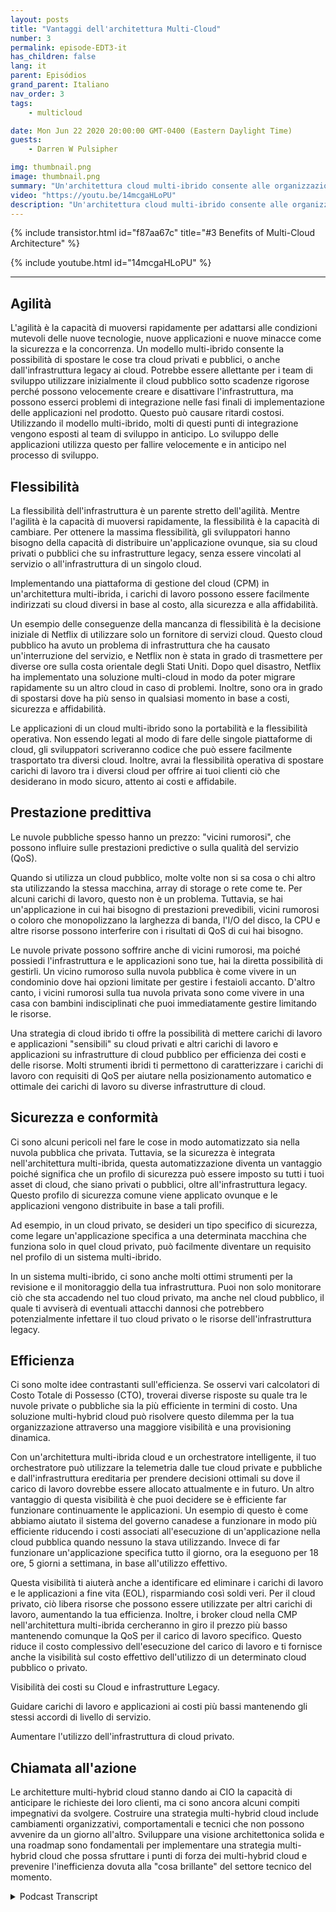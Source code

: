 ```yaml
---
layout: posts
title: "Vantaggi dell'architettura Multi-Cloud"
number: 3
permalink: episode-EDT3-it
has_children: false
lang: it
parent: Episódios
grand_parent: Italiano
nav_order: 3
tags:
    - multicloud

date: Mon Jun 22 2020 20:00:00 GMT-0400 (Eastern Daylight Time)
guests:
    - Darren W Pulsipher

img: thumbnail.png
image: thumbnail.png
summary: "Un'architettura cloud multi-ibrido consente alle organizzazioni di sfruttare i vantaggi sia dei cloud privati che pubblici, ottimizzando risorse ed efficienza dei costi. Questo modello presenta cinque principali vantaggi: agilità, flessibilità, prestazioni predittive, sicurezza e conformità ed efficienza."
video: "https://youtu.be/14mcgaHLoPU"
description: "Un'architettura cloud multi-ibrido consente alle organizzazioni di sfruttare i vantaggi sia dei cloud privati che pubblici, ottimizzando risorse ed efficienza dei costi. Questo modello presenta cinque principali vantaggi: agilità, flessibilità, prestazioni predittive, sicurezza e conformità ed efficienza."
---
```


<div>
{% include transistor.html id="f87aa67c" title="#3 Benefits of Multi-Cloud Architecture" %}

{% include youtube.html id="14mcgaHLoPU" %}
</div>

---

## Agilità

L'agilità è la capacità di muoversi rapidamente per adattarsi alle condizioni mutevoli delle nuove tecnologie, nuove applicazioni e nuove minacce come la sicurezza e la concorrenza. Un modello multi-ibrido consente la possibilità di spostare le cose tra cloud privati e pubblici, o anche dall'infrastruttura legacy ai cloud. Potrebbe essere allettante per i team di sviluppo utilizzare inizialmente il cloud pubblico sotto scadenze rigorose perché possono velocemente creare e disattivare l'infrastruttura, ma possono esserci problemi di integrazione nelle fasi finali di implementazione delle applicazioni nel prodotto. Questo può causare ritardi costosi. Utilizzando il modello multi-ibrido, molti di questi punti di integrazione vengono esposti al team di sviluppo in anticipo. Lo sviluppo delle applicazioni utilizza questo per fallire velocemente e in anticipo nel processo di sviluppo.

## Flessibilità

La flessibilità dell'infrastruttura è un parente stretto dell'agilità. Mentre l'agilità è la capacità di muoversi rapidamente, la flessibilità è la capacità di cambiare. Per ottenere la massima flessibilità, gli sviluppatori hanno bisogno della capacità di distribuire un'applicazione ovunque, sia su cloud privati o pubblici che su infrastrutture legacy, senza essere vincolati al servizio o all'infrastruttura di un singolo cloud.

Implementando una piattaforma di gestione del cloud (CPM) in un'architettura multi-ibrida, i carichi di lavoro possono essere facilmente indirizzati su cloud diversi in base al costo, alla sicurezza e alla affidabilità.

Un esempio delle conseguenze della mancanza di flessibilità è la decisione iniziale di Netflix di utilizzare solo un fornitore di servizi cloud. Questo cloud pubblico ha avuto un problema di infrastruttura che ha causato un'interruzione del servizio, e Netflix non è stata in grado di trasmettere per diverse ore sulla costa orientale degli Stati Uniti. Dopo quel disastro, Netflix ha implementato una soluzione multi-cloud in modo da poter migrare rapidamente su un altro cloud in caso di problemi. Inoltre, sono ora in grado di spostarsi dove ha più senso in qualsiasi momento in base a costi, sicurezza e affidabilità.

Le applicazioni di un cloud multi-ibrido sono la portabilità e la flessibilità operativa. Non essendo legati al modo di fare delle singole piattaforme di cloud, gli sviluppatori scriveranno codice che può essere facilmente trasportato tra diversi cloud. Inoltre, avrai la flessibilità operativa di spostare carichi di lavoro tra i diversi cloud per offrire ai tuoi clienti ciò che desiderano in modo sicuro, attento ai costi e affidabile.

## Prestazione predittiva

Le nuvole pubbliche spesso hanno un prezzo: "vicini rumorosi", che possono influire sulle prestazioni predictive o sulla qualità del servizio (QoS).

Quando si utilizza un cloud pubblico, molte volte non si sa cosa o chi altro sta utilizzando la stessa macchina, array di storage o rete come te. Per alcuni carichi di lavoro, questo non è un problema. Tuttavia, se hai un'applicazione in cui hai bisogno di prestazioni prevedibili, vicini rumorosi o coloro che monopolizzano la larghezza di banda, l'I/O del disco, la CPU e altre risorse possono interferire con i risultati di QoS di cui hai bisogno.

Le nuvole private possono soffrire anche di vicini rumorosi, ma poiché possiedi l'infrastruttura e le applicazioni sono tue, hai la diretta possibilità di gestirli. Un vicino rumoroso sulla nuvola pubblica è come vivere in un condominio dove hai opzioni limitate per gestire i festaioli accanto. D'altro canto, i vicini rumorosi sulla tua nuvola privata sono come vivere in una casa con bambini indisciplinati che puoi immediatamente gestire limitando le risorse.

Una strategia di cloud ibrido ti offre la possibilità di mettere carichi di lavoro e applicazioni "sensibili" su cloud privati e altri carichi di lavoro e applicazioni su infrastrutture di cloud pubblico per efficienza dei costi e delle risorse. Molti strumenti ibridi ti permettono di caratterizzare i carichi di lavoro con requisiti di QoS per aiutare nella posizionamento automatico e ottimale dei carichi di lavoro su diverse infrastrutture di cloud.

## Sicurezza e conformità

Ci sono alcuni pericoli nel fare le cose in modo automatizzato sia nella nuvola pubblica che privata. Tuttavia, se la sicurezza è integrata nell'architettura multi-ibrida, questa automatizzazione diventa un vantaggio poiché significa che un profilo di sicurezza può essere imposto su tutti i tuoi asset di cloud, che siano privati o pubblici, oltre all'infrastruttura legacy. Questo profilo di sicurezza comune viene applicato ovunque e le applicazioni vengono distribuite in base a tali profili.

Ad esempio, in un cloud privato, se desideri un tipo specifico di sicurezza, come legare un'applicazione specifica a una determinata macchina che funziona solo in quel cloud privato, può facilmente diventare un requisito nel profilo di un sistema multi-ibrido.

In un sistema multi-ibrido, ci sono anche molti ottimi strumenti per la revisione e il monitoraggio della tua infrastruttura. Puoi non solo monitorare ciò che sta accadendo nel tuo cloud privato, ma anche nel cloud pubblico, il quale ti avviserà di eventuali attacchi dannosi che potrebbero potenzialmente infettare il tuo cloud privato o le risorse dell'infrastruttura legacy.

## Efficienza

Ci sono molte idee contrastanti sull'efficienza. Se osservi vari calcolatori di Costo Totale di Possesso (CTO), troverai diverse risposte su quale tra le nuvole private o pubbliche sia la più efficiente in termini di costo. Una soluzione multi-hybrid cloud può risolvere questo dilemma per la tua organizzazione attraverso una maggiore visibilità e una provisioning dinamica.

Con un'architettura multi-ibrida cloud e un orchestratore intelligente, il tuo orchestratore può utilizzare la telemetria dalle tue cloud private e pubbliche e dall'infrastruttura ereditaria per prendere decisioni ottimali su dove il carico di lavoro dovrebbe essere allocato attualmente e in futuro. Un altro vantaggio di questa visibilità è che puoi decidere se è efficiente far funzionare continuamente le applicazioni. Un esempio di questo è come abbiamo aiutato il sistema del governo canadese a funzionare in modo più efficiente riducendo i costi associati all'esecuzione di un'applicazione nella cloud pubblica quando nessuno la stava utilizzando. Invece di far funzionare un'applicazione specifica tutto il giorno, ora la eseguono per 18 ore, 5 giorni a settimana, in base all'utilizzo effettivo.

Questa visibilità ti aiuterà anche a identificare ed eliminare i carichi di lavoro e le applicazioni a fine vita (EOL), risparmiando così soldi veri. Per il cloud privato, ciò libera risorse che possono essere utilizzate per altri carichi di lavoro, aumentando la tua efficienza. Inoltre, i broker cloud nella CMP nell'architettura multi-ibrida cercheranno in giro il prezzo più basso mantenendo comunque la QoS per il carico di lavoro specifico. Questo riduce il costo complessivo dell'esecuzione del carico di lavoro e ti fornisce anche la visibilità sul costo effettivo dell'utilizzo di un determinato cloud pubblico o privato.

Visibilità dei costi su Cloud e infrastrutture Legacy.

Guidare carichi di lavoro e applicazioni ai costi più bassi mantenendo gli stessi accordi di livello di servizio.

Aumentare l'utilizzo dell'infrastruttura di cloud privato.

## Chiamata all'azione

Le architetture multi-hybrid cloud stanno dando ai CIO la capacità di anticipare le richieste dei loro clienti, ma ci sono ancora alcuni compiti impegnativi da svolgere. Costruire una strategia multi-hybrid cloud include cambiamenti organizzativi, comportamentali e tecnici che non possono avvenire da un giorno all'altro. Sviluppare una visione architettonica solida e una roadmap sono fondamentali per implementare una strategia multi-hybrid cloud che possa sfruttare i punti di forza dei multi-hybrid cloud e prevenire l'inefficienza dovuta alla "cosa brillante" del settore tecnico del momento.



<details>
<summary> Podcast Transcript </summary>

<p></p>

</details>
